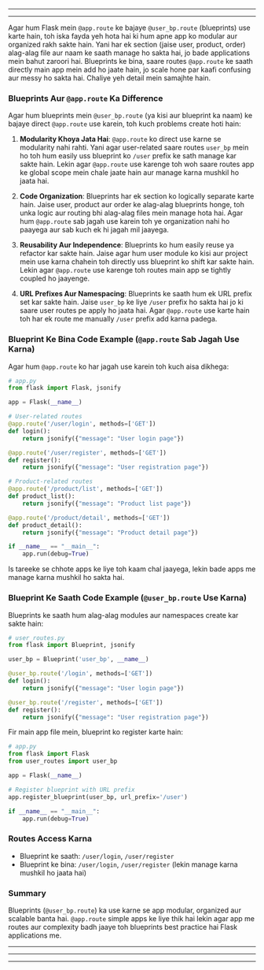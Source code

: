 




---

---



Agar hum Flask mein `@app.route` ke bajaye `@user_bp.route` (blueprints) use karte hain, toh iska fayda yeh hota hai ki hum apne app ko modular aur organized rakh sakte hain. Yani har ek section (jaise user, product, order) alag-alag file aur naam ke saath manage ho sakta hai, jo bade applications mein bahut zaroori hai. Blueprints ke bina, saare routes `@app.route` ke saath directly main app mein add ho jaate hain, jo scale hone par kaafi confusing aur messy ho sakta hai. Chaliye yeh detail mein samajhte hain.

### Blueprints Aur `@app.route` Ka Difference
Agar hum blueprints mein `@user_bp.route` (ya kisi aur blueprint ka naam) ke bajaye direct `@app.route` use karein, toh kuch problems create hoti hain:

1. **Modularity Khoya Jata Hai**:
   `@app.route` ko direct use karne se modularity nahi rahti. Yani agar user-related saare routes `user_bp` mein ho toh hum easily uss blueprint ko `/user` prefix ke sath manage kar sakte hain. Lekin agar `@app.route` use karenge toh woh saare routes app ke global scope mein chale jaate hain aur manage karna mushkil ho jaata hai.

2. **Code Organization**:
   Blueprints har ek section ko logically separate karte hain. Jaise user, product aur order ke alag-alag blueprints honge, toh unka logic aur routing bhi alag-alag files mein manage hota hai. Agar hum `@app.route` sab jagah use karein toh ye organization nahi ho paayega aur sab kuch ek hi jagah mil jaayega.

3. **Reusability Aur Independence**:
   Blueprints ko hum easily reuse ya refactor kar sakte hain. Jaise agar hum user module ko kisi aur project mein use karna chahein toh directly uss blueprint ko shift kar sakte hain. Lekin agar `@app.route` use karenge toh routes main app se tightly coupled ho jaayenge.

4. **URL Prefixes Aur Namespacing**:
   Blueprints ke saath hum ek URL prefix set kar sakte hain. Jaise `user_bp` ke liye `/user` prefix ho sakta hai jo ki saare user routes pe apply ho jaata hai. Agar `@app.route` use karte hain toh har ek route me manually `/user` prefix add karna padega.

### Blueprint Ke Bina Code Example (`@app.route` Sab Jagah Use Karna)

Agar hum `@app.route` ko har jagah use karein toh kuch aisa dikhega:

```python
# app.py
from flask import Flask, jsonify

app = Flask(__name__)

# User-related routes
@app.route('/user/login', methods=['GET'])
def login():
    return jsonify({"message": "User login page"})

@app.route('/user/register', methods=['GET'])
def register():
    return jsonify({"message": "User registration page"})

# Product-related routes
@app.route('/product/list', methods=['GET'])
def product_list():
    return jsonify({"message": "Product list page"})

@app.route('/product/detail', methods=['GET'])
def product_detail():
    return jsonify({"message": "Product detail page"})

if __name__ == "__main__":
    app.run(debug=True)
```

Is tareeke se chhote apps ke liye toh kaam chal jaayega, lekin bade apps me manage karna mushkil ho sakta hai.

### Blueprint Ke Saath Code Example (`@user_bp.route` Use Karna)

Blueprints ke saath hum alag-alag modules aur namespaces create kar sakte hain:

```python
# user_routes.py
from flask import Blueprint, jsonify

user_bp = Blueprint('user_bp', __name__)

@user_bp.route('/login', methods=['GET'])
def login():
    return jsonify({"message": "User login page"})

@user_bp.route('/register', methods=['GET'])
def register():
    return jsonify({"message": "User registration page"})
```

Fir main app file mein, blueprint ko register karte hain:

```python
# app.py
from flask import Flask
from user_routes import user_bp

app = Flask(__name__)

# Register blueprint with URL prefix
app.register_blueprint(user_bp, url_prefix='/user')

if __name__ == "__main__":
    app.run(debug=True)
```

### Routes Access Karna

- Blueprint ke saath: `/user/login`, `/user/register`
- Blueprint ke bina: `/user/login`, `/user/register` (lekin manage karna mushkil ho jaata hai)

### Summary
Blueprints (`@user_bp.route`) ka use karne se app modular, organized aur scalable banta hai. `@app.route` simple apps ke liye thik hai lekin agar app me routes aur complexity badh jaaye toh blueprints best practice hai Flask applications me.




---
---

---
